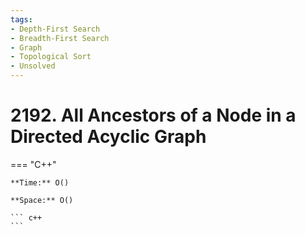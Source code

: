 ```yaml
---
tags:
- Depth-First Search
- Breadth-First Search
- Graph
- Topological Sort
- Unsolved
---
```



# 2192. All Ancestors of a Node in a Directed Acyclic Graph

=== "C++"

    **Time:** O()

    **Space:** O()

    ``` c++
    ```